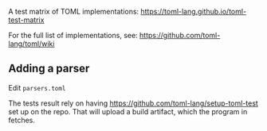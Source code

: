 A test matrix of TOML implementations: https://toml-lang.github.io/toml-test-matrix

For the full list of implementations, see:
https://github.com/toml-lang/toml/wiki

Adding a parser
---------------
Edit `parsers.toml`

The tests result rely on having https://github.com/toml-lang/setup-toml-test set
up on the repo. That will upload a build artifact, which the program in fetches.
